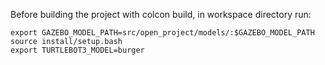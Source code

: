 Before building the project with colcon build, in workspace directory run: 
```
export GAZEBO_MODEL_PATH=src/open_project/models/:$GAZEBO_MODEL_PATH
source install/setup.bash
export TURTLEBOT3_MODEL=burger
```
